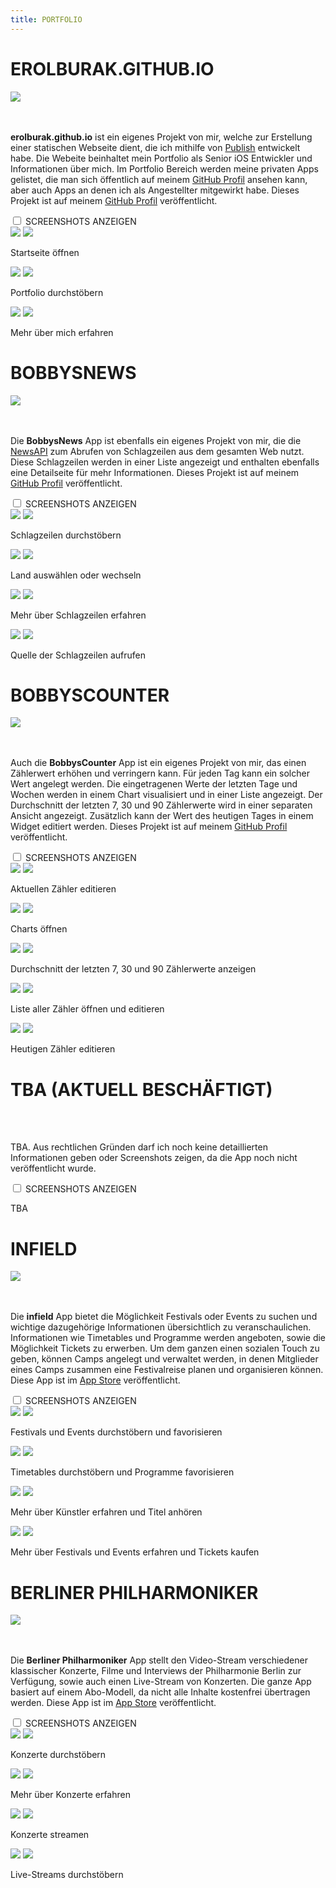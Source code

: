 ```yaml
---
title: PORTFOLIO
---
```


<div class="wrapper-portfolio-header">
    <h1>EROLBURAK.GITHUB.IO</h1>
    <div class="wrapper-links-right">
        <a href="https://github.com/erolburak/erolburak.github.io" target="_blank" class="wrapper-link-image-portfolio">
            <img src="/images/github.svg" class="link-image-portfolio-header">
        </a>
    </div>
</div>
<br></br>
<p><b>erolburak.github.io</b> ist ein eigenes Projekt von mir, welche zur Erstellung einer statischen Webseite dient, die ich mithilfe von <a href="https://github.com/JohnSundell/Publish" target="_blank">Publish</a> entwickelt habe. Die Webeite beinhaltet mein Portfolio als Senior iOS Entwickler und Informationen über mich. Im Portfolio Bereich werden meine privaten Apps gelistet, die man sich öffentlich auf meinem <a href="https://github.com/erolburak" target="_blank">GitHub Profil</a> ansehen kann, aber auch Apps an denen ich als Angestellter mitgewirkt habe. Dieses Projekt ist auf meinem <a href="https://github.com/erolburak/erolburak.github.io" target="_blank">GitHub Profil</a> veröffentlicht.</p>
<div class="wrapper-collapse">
    <input id="collapse1" class="collapse-toggle" type="checkbox">
    <label for="collapse1" class="collapse-label-toggle">SCREENSHOTS ANZEIGEN</label>
    <div class="wrapper-collapse-content">
        <div class="wrapper-portfolio">
            <div class="wrapper-portfolio-screenshot-title">
                <div class="wrapper-screenshot">
                    <img src="/images/screenshots/iPhone.png" class="iPhone-image"/>
                    <img src="/images/screenshots/de/erolburak.github.io1.png" class="screenshot-image"/>
                    <div class="wrapper-screenshot-overlay"/></div>
                </div>
                <p class="screenshot-title">Startseite öffnen</p>
            </div>
            <div class="wrapper-portfolio-screenshot-title">
                <div class="wrapper-screenshot">
                    <img src="/images/screenshots/iPhone.png" class="iPhone-image"/>
                    <img src="/images/screenshots/de/erolburak.github.io2.png" class="screenshot-image"/>
                    <div class="wrapper-screenshot-overlay"/></div>
                </div>
                <p class="screenshot-title">Portfolio durchstöbern</p>
            </div>
        </div>
        <div class="wrapper-portfolio">
            <div class="wrapper-portfolio-screenshot-title">
                <div class="wrapper-screenshot">
                    <img src="/images/screenshots/iPhone.png" class="iPhone-image"/>
                    <img src="/images/screenshots/de/erolburak.github.io3.png" class="screenshot-image"/>
                    <div class="wrapper-screenshot-overlay"/></div>
                </div>
                <p class="screenshot-title">Mehr über mich erfahren</p>
            </div>
        </div>
    </div>
</div>
<div class="wrapper-portfolio-header">
    <h1>BOBBYSNEWS</h1>
    <div class="wrapper-links-right">
        <a href="https://github.com/erolburak/bobbysnews" target="_blank" class="wrapper-link-image-portfolio">
            <img src="/images/github.svg" class="link-image-portfolio-header">
        </a>
    </div>
</div>
<br></br>
<p>Die <b>BobbysNews</b> App ist ebenfalls ein eigenes Projekt von mir, die die <a href="https://newsapi.org" target="_blank">NewsAPI</a> zum Abrufen von Schlagzeilen aus dem gesamten Web nutzt. Diese Schlagzeilen werden in einer Liste angezeigt und enthalten ebenfalls eine Detailseite für mehr Informationen. Dieses Projekt ist auf meinem <a href="https://github.com/erolburak/bobbysnews" target="_blank">GitHub Profil</a> veröffentlicht.</p>
<div class="wrapper-collapse">
    <input id="collapse2" class="collapse-toggle" type="checkbox">
    <label for="collapse2" class="collapse-label-toggle">SCREENSHOTS ANZEIGEN</label>
    <div class="wrapper-collapse-content">
        <div class="wrapper-portfolio">
            <div class="wrapper-portfolio-screenshot-title">
                <div class="wrapper-screenshot">
                    <img src="/images/screenshots/iPhone.png" class="iPhone-image"/>
                    <img src="/images/screenshots/de/bobbysnews1.png" class="screenshot-image"/>
                    <div class="wrapper-screenshot-overlay"/></div>
                </div>
                <p class="screenshot-title">Schlagzeilen durchstöbern</p>
            </div>
            <div class="wrapper-portfolio-screenshot-title">
                <div class="wrapper-screenshot">
                    <img src="/images/screenshots/iPhone.png" class="iPhone-image"/>
                    <img src="/images/screenshots/de/bobbysnews2.png" class="screenshot-image"/>
                    <div class="wrapper-screenshot-overlay"/></div>
                </div>
                <p class="screenshot-title">Land auswählen oder wechseln</p>
            </div>
        </div>
        <div class="wrapper-portfolio">
            <div class="wrapper-portfolio-screenshot-title">
                <div class="wrapper-screenshot">
                    <img src="/images/screenshots/iPhone.png" class="iPhone-image"/>
                    <img src="/images/screenshots/de/bobbysnews3.png" class="screenshot-image"/>
                    <div class="wrapper-screenshot-overlay"/></div>
                </div>
                <p class="screenshot-title">Mehr über Schlagzeilen erfahren</p>
            </div>
            <div class="wrapper-portfolio-screenshot-title">
                <div class="wrapper-screenshot">
                    <img src="/images/screenshots/iPhone.png" class="iPhone-image"/>
                    <img src="/images/screenshots/de/bobbysnews4.png" class="screenshot-image"/>
                    <div class="wrapper-screenshot-overlay"/></div>
                </div>
                <p class="screenshot-title">Quelle der Schlagzeilen aufrufen</p>
            </div>
        </div>
    </div>
</div>
<div class="wrapper-portfolio-header">
    <h1>BOBBYSCOUNTER</h1>
    <div class="wrapper-links-right">
        <a href="https://github.com/erolburak/bobbyscounter" target="_blank" class="wrapper-link-image-portfolio">
            <img src="/images/github.svg" class="link-image-portfolio-header">
        </a>
    </div>
</div>
<br></br>
<p>Auch die <b>BobbysCounter</b> App ist ein eigenes Projekt von mir, das einen Zählerwert erhöhen und verringern kann. Für jeden Tag kann ein solcher Wert angelegt werden. Die eingetragenen Werte der letzten Tage und Wochen werden in einem Chart visualisiert und in einer Liste angezeigt. Der Durchschnitt der letzten 7, 30 und 90 Zählerwerte wird in einer separaten Ansicht angezeigt. Zusätzlich kann der Wert des heutigen Tages in einem Widget editiert werden. Dieses Projekt ist auf meinem <a href="https://github.com/erolburak/bobbyscounter" target="_blank">GitHub Profil</a> veröffentlicht.</p>
<div class="wrapper-collapse">
    <input id="collapse3" class="collapse-toggle" type="checkbox">
    <label for="collapse3" class="collapse-label-toggle">SCREENSHOTS ANZEIGEN</label>
    <div class="wrapper-collapse-content">
        <div class="wrapper-portfolio">
            <div class="wrapper-portfolio-screenshot-title">
                <div class="wrapper-screenshot">
                    <img src="/images/screenshots/iPhone.png" class="iPhone-image"/>
                    <img src="/images/screenshots/de/bobbyscounter1.png" class="screenshot-image"/>
                    <div class="wrapper-screenshot-overlay"/></div>
                </div>
                <p class="screenshot-title">Aktuellen Zähler editieren</p>
            </div>
            <div class="wrapper-portfolio-screenshot-title">
                <div class="wrapper-screenshot">
                    <img src="/images/screenshots/iPhone.png" class="iPhone-image"/>
                    <img src="/images/screenshots/de/bobbyscounter2.png" class="screenshot-image"/>
                    <div class="wrapper-screenshot-overlay"/></div>
                </div>
                <p class="screenshot-title">Charts öffnen</p>
            </div>
        </div>
        <div class="wrapper-portfolio">
            <div class="wrapper-portfolio-screenshot-title">
                <div class="wrapper-screenshot">
                    <img src="/images/screenshots/iPhone.png" class="iPhone-image"/>
                    <img src="/images/screenshots/de/bobbyscounter3.png" class="screenshot-image"/>
                    <div class="wrapper-screenshot-overlay"/></div>
                </div>
                <p class="screenshot-title">Durchschnitt der letzten 7, 30 und 90 Zählerwerte anzeigen</p>
            </div>
            <div class="wrapper-portfolio-screenshot-title">
                <div class="wrapper-screenshot">
                    <img src="/images/screenshots/iPhone.png" class="iPhone-image"/>
                    <img src="/images/screenshots/de/bobbyscounter4.png" class="screenshot-image"/>
                    <div class="wrapper-screenshot-overlay"/></div>
                </div>
                <p class="screenshot-title">Liste aller Zähler öffnen und editieren</p>
            </div>
        </div>
        <div class="wrapper-portfolio">
            <div class="wrapper-portfolio-screenshot-title">
                <div class="wrapper-screenshot">
                    <img src="/images/screenshots/iPhone.png" class="iPhone-image"/>
                    <img src="/images/screenshots/de/bobbyscounter5.png" class="screenshot-image"/>
                    <div class="wrapper-screenshot-overlay"/></div>
                </div>
                <p class="screenshot-title">Heutigen Zähler editieren</p>
            </div>
        </div>
    </div>
</div>
<div class="wrapper-portfolio-header">
    <h1>TBA (AKTUELL BESCHÄFTIGT)</h1>
</div>
<br></br>
<p>TBA. Aus rechtlichen Gründen darf ich noch keine detaillierten Informationen geben oder Screenshots zeigen, da die App noch nicht veröffentlicht wurde.</p>
<div class="wrapper-collapse">
    <input id="collapse4" class="collapse-toggle" type="checkbox">
    <label for="collapse4" class="collapse-label-toggle">SCREENSHOTS ANZEIGEN</label>
    <div class="wrapper-collapse-content">
        <p class="screenshot-title">TBA</p>
    </div>
</div>
<div class="wrapper-portfolio-header">
    <h1>INFIELD</h1>
    <div class="wrapper-links-right">
        <a href="https://apps.apple.com/de/app/infield-ehem-festivalcamp/id1577521278" target="_blank" class="wrapper-link-image-portfolio">
            <img src="/images/appstore.svg" class="link-image-portfolio-header">
        </a>
    </div>
</div>
<br></br>
<p>Die <b>infield</b> App bietet die Möglichkeit Festivals oder Events zu suchen und wichtige dazugehörige Informationen übersichtlich zu veranschaulichen. Informationen wie Timetables und Programme werden angeboten, sowie die Möglichkeit Tickets zu erwerben. Um dem ganzen einen sozialen Touch zu geben, können Camps angelegt und verwaltet werden, in denen Mitglieder eines Camps zusammen eine Festivalreise planen und organisieren können. Diese App ist im <a href="https://apps.apple.com/de/app/infield-ehem-festivalcamp/id1577521278" target="_blank">App Store</a> veröffentlicht.</p>
<div class="wrapper-collapse">
    <input id="collapse5" class="collapse-toggle" type="checkbox">
    <label for="collapse5" class="collapse-label-toggle">SCREENSHOTS ANZEIGEN</label>
    <div class="wrapper-collapse-content">
        <div class="wrapper-portfolio">
            <div class="wrapper-portfolio-screenshot-title">
                <div class="wrapper-screenshot">
                    <img src="/images/screenshots/iPhone.png" class="iPhone-image"/>
                    <img src="/images/screenshots/de/infield1.png" class="screenshot-image"/>
                    <div class="wrapper-screenshot-overlay"/></div>
                </div>
                <p class="screenshot-title">Festivals und Events durchstöbern und favorisieren</p>
            </div>
            <div class="wrapper-portfolio-screenshot-title">
                <div class="wrapper-screenshot">
                    <img src="/images/screenshots/iPhone.png" class="iPhone-image"/>
                    <img src="/images/screenshots/de/infield2.png" class="screenshot-image"/>
                    <div class="wrapper-screenshot-overlay"/></div>
                </div>
                <p class="screenshot-title">Timetables durchstöbern und Programme favorisieren</p>
            </div>
        </div>
        <div class="wrapper-portfolio">
            <div class="wrapper-portfolio-screenshot-title">
                <div class="wrapper-screenshot">
                    <img src="/images/screenshots/iPhone.png" class="iPhone-image"/>
                    <img src="/images/screenshots/de/infield3.png" class="screenshot-image"/>
                    <div class="wrapper-screenshot-overlay"/></div>
                </div>
                <p class="screenshot-title">Mehr über Künstler erfahren und Titel anhören</p>
            </div>
            <div class="wrapper-portfolio-screenshot-title">
                <div class="wrapper-screenshot">
                    <img src="/images/screenshots/iPhone.png" class="iPhone-image"/>
                    <img src="/images/screenshots/de/infield4.png" class="screenshot-image"/>
                    <div class="wrapper-screenshot-overlay"/></div>
                </div>
                <p class="screenshot-title">Mehr über Festivals und Events erfahren und Tickets kaufen</p>
            </div>
        </div>
    </div>
</div>
<div class="wrapper-portfolio-header">
    <h1>BERLINER PHILHARMONIKER</h1>
    <div class="wrapper-links-right">
        <a href="https://apps.apple.com/de/app/berliner-philharmoniker/id554616591" target="_blank" class="wrapper-link-image-portfolio">
            <img src="/images/appstore.svg" class="link-image-portfolio-header">
        </a>
    </div>
</div>
<br></br>
<p>Die <b>Berliner Philharmoniker</b> App stellt den Video-Stream verschiedener klassischer Konzerte, Filme und Interviews der Philharmonie Berlin zur Verfügung, sowie auch einen Live-Stream von Konzerten. Die ganze App basiert auf einem Abo-Modell, da nicht alle Inhalte kostenfrei übertragen werden. Diese App ist im <a href="https://apps.apple.com/de/app/berliner-philharmoniker/id554616591" target="_blank">App Store</a> veröffentlicht.</p>
<div class="wrapper-collapse">
    <input id="collapse6" class="collapse-toggle" type="checkbox">
    <label for="collapse6" class="collapse-label-toggle">SCREENSHOTS ANZEIGEN</label>
    <div class="wrapper-collapse-content">
        <div class="wrapper-portfolio">
            <div class="wrapper-portfolio-screenshot-title">
                <div class="wrapper-screenshot">
                    <img src="/images/screenshots/iPhone.png" class="iPhone-image"/>
                    <img src="/images/screenshots/de/berlinerphilharmoniker1.png" class="screenshot-image"/>
                    <div class="wrapper-screenshot-overlay"/></div>
                </div>
                <p class="screenshot-title">Konzerte durchstöbern</p>
            </div>
            <div class="wrapper-portfolio-screenshot-title">
                <div class="wrapper-screenshot">
                    <img src="/images/screenshots/iPhone.png" class="iPhone-image"/>
                    <img src="/images/screenshots/de/berlinerphilharmoniker2.png" class="screenshot-image"/>
                    <div class="wrapper-screenshot-overlay"/></div>
                </div>
                <p class="screenshot-title">Mehr über Konzerte erfahren</p>
            </div>
        </div>
        <div class="wrapper-portfolio">
            <div class="wrapper-portfolio-screenshot-title">
                <div class="wrapper-screenshot">
                    <img src="/images/screenshots/iPhone.png" class="iPhone-image"/>
                    <img src="/images/screenshots/de/berlinerphilharmoniker3.png" class="screenshot-image"/>
                    <div class="wrapper-screenshot-overlay"/></div>
                </div>
                <p class="screenshot-title">Konzerte streamen</p>
            </div>
            <div class="wrapper-portfolio-screenshot-title">
                <div class="wrapper-screenshot">
                    <img src="/images/screenshots/iPhone.png" class="iPhone-image"/>
                    <img src="/images/screenshots/de/berlinerphilharmoniker4.png" class="screenshot-image"/>
                    <div class="wrapper-screenshot-overlay"/></div>
                </div>
                <p class="screenshot-title">Live-Streams durchstöbern</p>
            </div>
        </div>
    </div>
</div>
